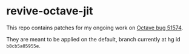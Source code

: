 # revive-octave-jit

This repo contains patches for my ongoing work on [Octave bug 51574](https://savannah.gnu.org/bugs/?51574).

They are meant to be applied on the default, branch currently at hg id `b8cb5a05955e`.
